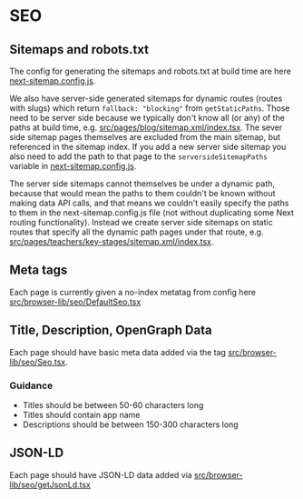 # SEO

## Sitemaps and robots.txt

The config for generating the sitemaps and robots.txt at build time are here [next-sitemap.config.js](../next-sitemap.config.js).

We also have server-side generated sitemaps for dynamic routes (routes with slugs) which return `fallback: "blocking"` from `getStaticPaths`. Those need to be server side because we typically don't know all (or any) of the paths at build time, e.g. [src/pages/blog/sitemap.xml/index.tsx](../src/pages/blog/sitemap.xml/index.tsx). The sever side sitemap pages themselves are excluded from the main sitemap, but referenced in the sitemap index. If you add a new server side sitemap you also need to add the path to that page to the `serversideSitemapPaths` variable in [next-sitemap.config.js](../next-sitemap.config.js).

The server side sitemaps cannot themselves be under a dynamic path, because that would mean the paths to them
couldn't be known without making data API calls, and that means we couldn't easily specify the paths to them
in the next-sitemap.config.js file (not without duplicating some Next routing functionality). Instead we create server side sitemaps on static routes that specify all the dynamic path pages under that route, e.g. [src/pages/teachers/key-stages/sitemap.xml/index.tsx](../src/pages/teachers/key-stages/sitemap.xml/index.tsx).

## Meta tags

Each page is currently given a no-index metatag from config here [src/browser-lib/seo/DefaultSeo.tsx](../src/browser-lib/seo/DefaultSeo.tsx)

## Title, Description, OpenGraph Data

Each page should have basic meta data added via the <SEO> tag [src/browser-lib/seo/Seo.tsx](../src/browser-lib/seo/Seo.tsx).

### Guidance

- Titles should be between 50-60 characters long
- Titles should contain app name
- Descriptions should be between 150-300 characters long

## JSON-LD

Each page should have JSON-LD data added via [src/browser-lib/seo/getJsonLd.tsx](../src/browser-lib/seo/getJsonLd.tsx)
